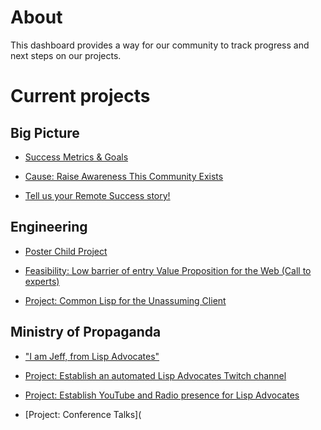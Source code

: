 # About

This dashboard provides a way for our community to track progress and next steps on our projects.

# Current projects

## Big Picture
- [Success Metrics & Goals](https://www.reddit.com/r/lispadvocates/comments/fi89ne/success_metrics_goals/)

- [Cause: Raise Awareness This Community Exists](https://www.reddit.com/r/lispadvocates/comments/fhway7/cause_raise_awareness_this_community_exists/)

- [Tell us your Remote Success story!](https://www.reddit.com/r/lispadvocates/comments/ficdvx/tell_us_you_remote_success_story/)

## Engineering
- [Poster Child Project](https://www.reddit.com/r/lispadvocates/comments/fid0pn/poster_child_project/)

- [Feasibility: Low barrier of entry Value Proposition for the Web (Call to experts)](https://www.reddit.com/r/lispadvocates/comments/fib2jj/feasibility_low_barrier_of_entry_value/)

- [Project: Common Lisp for the Unassuming Client](https://www.reddit.com/r/lispadvocates/comments/fje57v/project_common_lisp_for_the_unassuming_client/)

## Ministry of Propaganda
- ["I am Jeff, from Lisp Advocates"](https://www.reddit.com/r/lispadvocates/comments/fieoeb/i_am_jeff_from_lisp_advocates/)

- [Project: Establish an automated Lisp Advocates Twitch channel](https://www.reddit.com/r/lispadvocates/comments/fio3z9/project_establish_an_automated_lisp_advocates/)

- [Project: Establish YouTube and Radio presence for Lisp Advocates](https://www.reddit.com/r/lispadvocates/comments/fiuz6m/project_establish_youtube_and_radio_presence_for/)

- [Project: Conference Talks](

